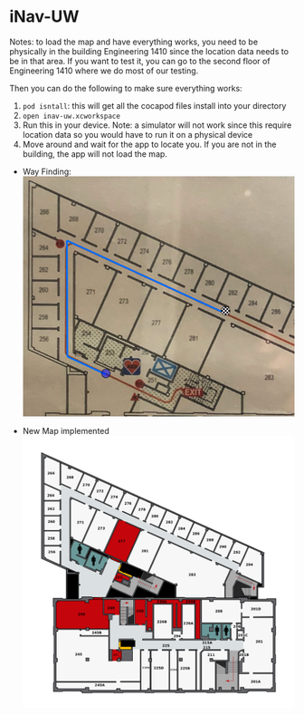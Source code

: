 # iNav-UW

Notes: to load the map and have everything works, you need to be physically in the building Engineering 1410 since the location data needs to be in that area. If you want to test it, you can go to the second floor of Engineering 1410 where we do most of our testing.

Then you can do the following to make sure everything works:
1. `pod isntall`: this will get all the cocapod files install into your directory
2. `open inav-uw.xcworkspace`
3. Run this in your device. Note: a simulator will not work since this require location data so you would have to run it on a physical device
4. Move around and wait for the app to locate you. If you are not in the building, the app will not load the map.


- Way Finding:
![1.png](1.png)

- New Map implemented 
![](CAE-2.png)
